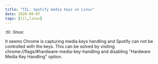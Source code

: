 ```yaml
---
title: "TIL: Spotify media keys on Linux"
date: 2020-09-07
tags: [til,linux]
---
```


:til: :linux:

It seems Chrome is capturing media keys handling and Spotify can not be
controlled with the keys. This can be solved by visiting
chrome://flags/#hardware-media-key-handling and disabling "Hardware Media Key
Handling" option.
